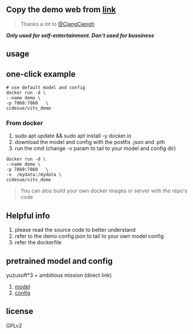 ## Copy the demo web from [link](https://huggingface.co/spaces/skytnt/moe-japanese-tts/tree/main) 
> Thanks a lot to [@CjangCjengh](https://github.com/CjangCjengh)

***Only used for self-entertainment.
Don't used for bussiness***

## usage 

## one-click example
```shell
# use default model and config
docker run -d \
--name demo \
-p 7860:7860   \
ccdesue/vits_demo
```


### From docker 
 1. sudo apt update && sudo apt install -y  docker.io
 2. download the model and config with the postfix .json and .pth
 3. run the cmd (change -v param to tail to your model and config dir)
```docker 
docker run -d \
--name demo \
-p 7860:7860   \
-v  /mydata:/mydata \
ccdesue/vits_demo   
```


> You can alos build your own docker images or server with the repo's code 

## Helpful info
1. please read the source code to better understand
2. refer to the demo config.json to tail to your own model config
3. refer the dockerfile 

## pretrained model and config
yuzusoft*3 + ambitious mission (direct link)
1. [model](https://api.onedrive.com/v1.0/shares/u!aHR0cHM6Ly8xZHJ2Lm1zL3UvcyFBdG53cTVRejJnLTJiTzdqanlEQXNyWDV4bDA/root/content)
2. [config](https://api.onedrive.com/v1.0/shares/u!aHR0cHM6Ly8xZHJ2Lm1zL3UvcyFBdG53cTVRejJnLTJhNEJ3enhhUHpqNE5EZWc/root/content)  




## license 
GPLv2
